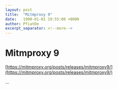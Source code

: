 ```yaml
---
layout: post
title:  "Mitmproxy 9"
date:   1990-01-01 19:55:00 +0000
author: PfiatDe
excerpt_separator: <!--more-->
---
```


# Mitmproxy 9

[https://mitmproxy.org/posts/releases/mitmproxy9/](https://mitmproxy.org/posts/releases/mitmproxy9/)

...
<!--more-->
